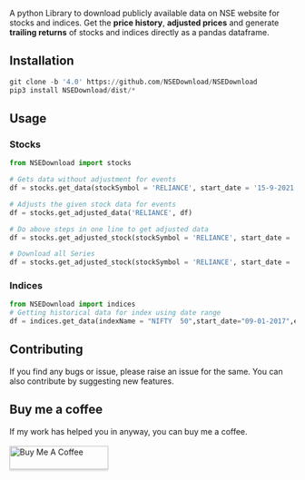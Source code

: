 A python Library to download publicly available data on NSE website for stocks and indices. Get the **price history**, **adjusted prices** and generate **trailing returns** of stocks and indices directly as a pandas dataframe.

## **Installation** ##

```python
git clone -b '4.0' https://github.com/NSEDownload/NSEDownload
pip3 install NSEDownload/dist/*
```

## **Usage** ##

### Stocks ###

```python
from NSEDownload import stocks

# Gets data without adjustment for events
df = stocks.get_data(stockSymbol = 'RELIANCE', start_date = '15-9-2021', end_date = '1-10-2021')

# Adjusts the given stock data for events
df = stocks.get_adjusted_data('RELIANCE', df)

# Do above steps in one line to get adjusted data
df = stocks.get_adjusted_stock(stockSymbol = 'RELIANCE', start_date = '15-9-2021', end_date = '1-10-2021')

# Download all Series
df = stocks.get_adjusted_stock(stockSymbol = 'RELIANCE', start_date = '15-9-2021', end_date = '1-10-2021', series='ALL')
```

### Indices ###

```python
from NSEDownload import indices
# Getting historical data for index using date range
df = indices.get_data(indexName = "NIFTY  50",start_date="09-01-2017",end_date="14-08-2019")
```
## **Contributing** ##
If you find any bugs or issue, please raise an issue for the same. You can also contribute by suggesting new features.

## **Buy me a coffee** ##
If my work has helped you in anyway, you can buy me a coffee.  
<br>
<a href="https://www.buymeacoffee.com/jinit" target="_blank"><img src="https://www.buymeacoffee.com/assets/img/custom_images/orange_img.png" alt="Buy Me A Coffee" style="height: 41px !important;width: 174px !important;box-shadow: 0px 3px 2px 0px rgba(190, 190, 190, 0.5) !important;-webkit-box-shadow: 0px 3px 2px 0px rgba(190, 190, 190, 0.5) !important;" ></a>
